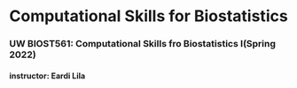 # Computational Skills for Biostatistics
### UW BIOST561: Computational Skills fro Biostatistics I(Spring 2022)
#### instructor: Eardi Lila
